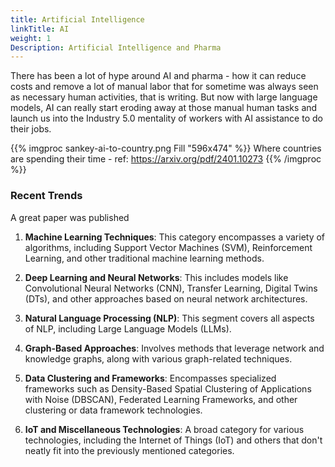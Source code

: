 ```yaml
---
title: Artificial Intelligence
linkTitle: AI
weight: 1
Description: Artificial Intelligence and Pharma
---
```


There has been a lot of hype around AI and pharma - how it can reduce costs and remove a lot of manual labor that for sometime was always seen as necessary human activities, that is writing.  But now with large language models, AI can really start eroding away at those manual human tasks and launch us into the Industry 5.0 mentality of workers with AI assistance to do their jobs.

{{% imgproc sankey-ai-to-country.png Fill "596x474" %}}
Where countries are spending their time - ref: https://arxiv.org/pdf/2401.10273
{{% /imgproc %}}


### Recent Trends

A great paper was published 

1. **Machine Learning Techniques**: This category encompasses a variety of algorithms, including Support Vector Machines (SVM), Reinforcement Learning, and other traditional machine learning methods.

2. **Deep Learning and Neural Networks**: This includes models like Convolutional Neural Networks (CNN), Transfer Learning, Digital Twins (DTs), and other approaches based on neural network architectures.

3. **Natural Language Processing (NLP)**: This segment covers all aspects of NLP, including Large Language Models (LLMs).

4. **Graph-Based Approaches**: Involves methods that leverage network and knowledge graphs, along with various graph-related techniques.

5. **Data Clustering and Frameworks**: Encompasses specialized frameworks such as Density-Based Spatial Clustering of Applications with Noise (DBSCAN), Federated Learning Frameworks, and other clustering or data framework technologies.

6. **IoT and Miscellaneous Technologies**: A broad category for various technologies, including the Internet of Things (IoT) and others that don't neatly fit into the previously mentioned categories.